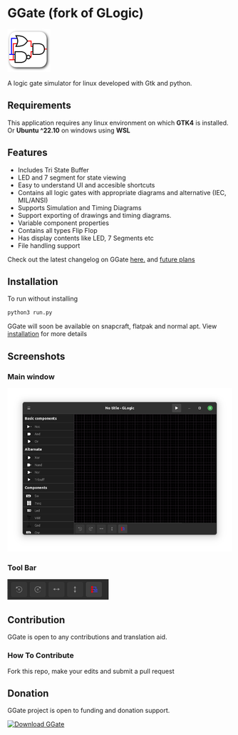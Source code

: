 # GGate (fork of GLogic)

![GGate Logo](./data/images/ggate.png)

A logic gate simulator for linux developed with Gtk and python.

## Requirements

This application requires any linux environment on which **GTK4** is installed. Or **Ubuntu ^22.10** on windows using **WSL**

## Features

* Includes Tri State Buffer
* LED and 7 segment for state viewing
* Easy to understand UI and accesible shortcuts
* Contains all logic gates with appropriate diagrams and alternative (IEC, MIL/ANSI)
* Supports Simulation and Timing Diagrams
* Support exporting of drawings and timing diagrams.
* Variable component properties
* Contains all types Flip Flop
* Has display contents like LED, 7 Segments etc
* File handling support

Check out the latest changelog on GGate [here.](./NEWS) and [future plans](./TODO)

## Installation

To run without installing
```bash
python3 run.py
```

GGate will soon be available on snapcraft, flatpak and normal apt. View [installation](./INSTALL.md) for more details

## Screenshots

### Main window

![Main window](./screenshots/ggate-window.png)

### Tool Bar

![Tool Bar](./screenshots/ggate-toolbar.png)

## Contribution

GGate is open to any contributions and translation aid.

### How To Contribute

Fork this repo, make your edits and submit a pull request

## Donation

GGate project is open to funding and donation support.

[![Download GGate](https://a.fsdn.com/con/app/sf-download-button)](https://sourceforge.net/projects/ggate/files/latest/download)
